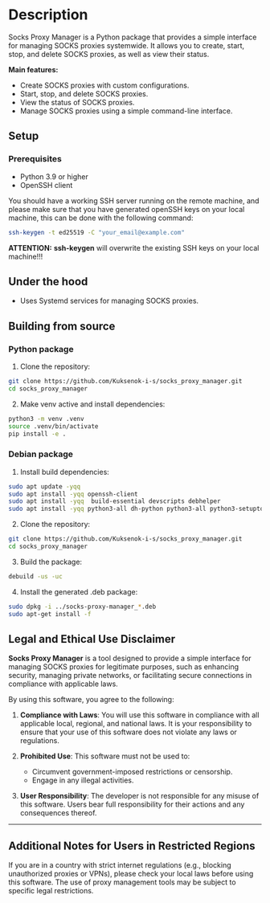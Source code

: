 # Description

Socks Proxy Manager is a Python package that provides a simple interface for managing SOCKS proxies systemwide.
It allows you to create, start, stop, and delete SOCKS proxies, as well as view their status.

**Main features:**

- Create SOCKS proxies with custom configurations.
- Start, stop, and delete SOCKS proxies.
- View the status of SOCKS proxies.
- Manage SOCKS proxies using a simple command-line interface.

## Setup

### Prerequisites

- Python 3.9 or higher
- OpenSSH client

You should have a working SSH server running on the remote machine, and please make sure that you have generated openSSH keys on your local machine, this can be done with the following command:

```bash
ssh-keygen -t ed25519 -C "your_email@example.com"
```

**ATTENTION:** __ssh-keygen__ will overwrite the existing SSH keys on your local machine!!!


## Under the hood

- Uses Systemd services for managing SOCKS proxies.

## Building from source

### Python package

1. Clone the repository:

```bash
git clone https://github.com/Kuksenok-i-s/socks_proxy_manager.git
cd socks_proxy_manager
```

2. Make venv active and install dependencies:

```bash
python3 -m venv .venv
source .venv/bin/activate
pip install -e .
```

### Debian package

1. Install build dependencies:

```bash
sudo apt update -yqq
sudo apt install -yqq openssh-client
sudo apt install -yqq  build-essential devscripts debhelper
sudo apt install -yqq python3-all dh-python python3-all python3-setuptools python3-pip
```

2. Clone the repository:

```bash
git clone https://github.com/Kuksenok-i-s/socks_proxy_manager.git
cd socks_proxy_manager
```

3. Build the package:

```bash
debuild -us -uc
```

4. Install the generated .deb package:

```bash
sudo dpkg -i ../socks-proxy-manager_*.deb
sudo apt-get install -f
```


## Legal and Ethical Use Disclaimer

**Socks Proxy Manager** is a tool designed to provide a simple interface for managing SOCKS proxies for legitimate purposes, such as enhancing security, managing private networks, or facilitating secure connections in compliance with applicable laws.

By using this software, you agree to the following:

1. **Compliance with Laws**: You will use this software in compliance with all applicable local, regional, and national laws. It is your responsibility to ensure that your use of this software does not violate any laws or regulations.

2. **Prohibited Use**: This software must not be used to:
   - Circumvent government-imposed restrictions or censorship.
   - Engage in any illegal activities.

3. **User Responsibility**: The developer is not responsible for any misuse of this software. Users bear full responsibility for their actions and any consequences thereof.

---

## Additional Notes for Users in Restricted Regions

If you are in a country with strict internet regulations (e.g., blocking unauthorized proxies or VPNs), please check your local laws before using this software. The use of proxy management tools may be subject to specific legal restrictions.
